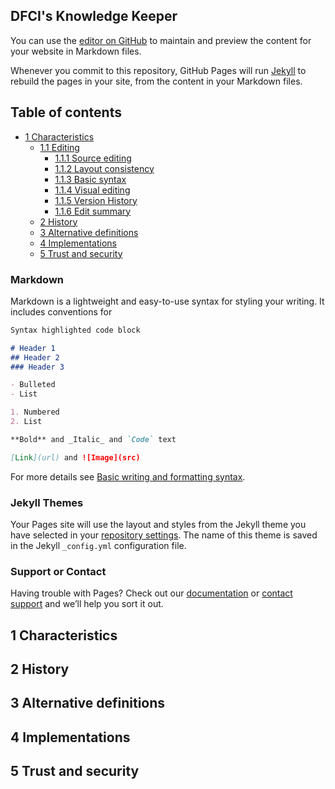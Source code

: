 ## DFCI's Knowledge Keeper

You can use the [editor on GitHub](https://github.com/Ron-li/Ron-li.github.io/edit/main/README.md) to maintain and preview the content for your website in Markdown files.

Whenever you commit to this repository, GitHub Pages will run [Jekyll](https://jekyllrb.com/) to rebuild the pages in your site, from the content in your Markdown files.

## Table of contents

- [1 Characteristics](#1-characteristics)
  * [1.1 Editing](#11-editing)
    + [1.1.1 Source editing](#111-source-editing)
    + [1.1.2 Layout consistency](#112-layout-consistency)
    + [1.1.3 Basic syntax](#113-basic-syntax)
    + [1.1.4 Visual editing](#114-visual-editing)
    + [1.1.5 Version History](#115-version-history)
    + [1.1.6 Edit summary](#116-edit-summary)
  * [2 History](#2-history)
  * [3 Alternative definitions](#3-alternative-definitions)
  * [4 Implementations](#4-implementations)
  * [5 Trust and security](#5-trust-and-security)



### Markdown

Markdown is a lightweight and easy-to-use syntax for styling your writing. It includes conventions for

```markdown
Syntax highlighted code block

# Header 1
## Header 2
### Header 3

- Bulleted
- List

1. Numbered
2. List

**Bold** and _Italic_ and `Code` text

[Link](url) and ![Image](src)
```

For more details see [Basic writing and formatting syntax](https://docs.github.com/en/github/writing-on-github/getting-started-with-writing-and-formatting-on-github/basic-writing-and-formatting-syntax).

### Jekyll Themes

Your Pages site will use the layout and styles from the Jekyll theme you have selected in your [repository settings](https://github.com/Ron-li/Ron-li.github.io/settings/pages). The name of this theme is saved in the Jekyll `_config.yml` configuration file.

### Support or Contact

Having trouble with Pages? Check out our [documentation](https://docs.github.com/categories/github-pages-basics/) or [contact support](https://support.github.com/contact) and we’ll help you sort it out.

## 1 Characteristics

## 2 History

## 3 Alternative definitions

## 4 Implementations

## 5 Trust and security
